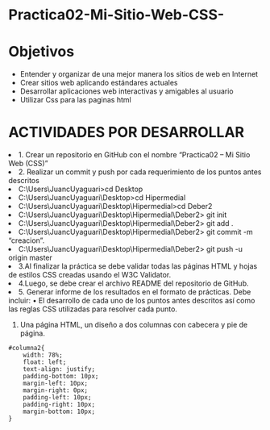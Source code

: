 # Practica02-Mi-Sitio-Web-CSS-
<h1>Objetivos</h1>

<ul>
  <li> Entender y organizar de una mejor manera los sitios de web en Internet</li>
  <li> Crear sitios web aplicando estándares actuales </li>
  <li> Desarrollar aplicaciones web interactivas y amigables al usuario</li>
  <li> Utilizar Css para las paginas html</li>
</ul>

<h1>ACTIVIDADES POR DESARROLLAR</h1>
<li>1. Crear un repositorio en GitHub con el nombre “Practica02 – Mi Sitio Web (CSS)” </li>
<li>2. Realizar un commit y push por cada requerimiento de los puntos antes descritos </li>
<li>C:\Users\JuancUyaguari>cd Desktop  </li>
<li>C:\Users\JuancUyaguari\Desktop>cd Hipermedial </li>
<li>C:\Users\JuancUyaguari\Desktop\Hipermedial>cd Deber2</li>
<li>C:\Users\JuancUyaguari\Desktop\Hipermedial\Deber2> git init</li>
<li>C:\Users\JuancUyaguari\Desktop\Hipermedial\Deber2> git add .</li>
<li>C:\Users\JuancUyaguari\Desktop\Hipermedial\Deber2> git commit -m “creacion”.</li>
<li>C:\Users\JuancUyaguari\Desktop\Hipermedial\Deber2> git push -u origin master</li>
<li>3.Al finalizar la práctica se debe validar todas las páginas HTML y hojas de estilos CSS creadas usando el W3C Validator.</li>
<li>4.Luego, se debe crear el archivo README del repositorio de GitHub.</li>
<li>5. Generar informe de los resultados en el formato de prácticas. Debe incluir: 
•	El desarrollo de cada uno de los puntos antes descritos así como las reglas CSS utilizadas para resolver cada punto.</li>
    
1.	Una página HTML, un diseño a dos columnas con cabecera y pie de página.

```
#columna2{
    width: 78%;
    float: left;
    text-align: justify;
    padding-bottom: 10px;
    margin-left: 10px;
    margin-right: 0px;
    padding-left: 10px;
    padding-right: 10px;
    margin-bottom: 10px;
}

```

